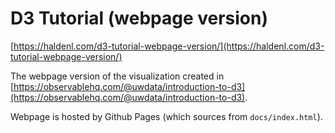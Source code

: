 # D3 Tutorial (webpage version)
[https://haldenl.com/d3-tutorial-webpage-version/](https://haldenl.com/d3-tutorial-webpage-version/)

The webpage version of the visualization created in [https://observablehq.com/@uwdata/introduction-to-d3](https://observablehq.com/@uwdata/introduction-to-d3).

Webpage is hosted by Github Pages (which sources from `docs/index.html`).
